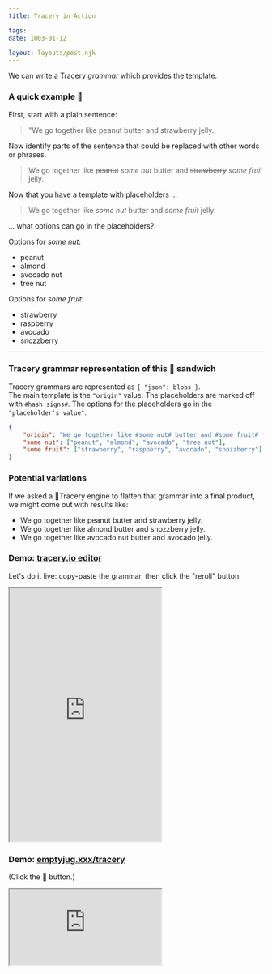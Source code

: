 ```yaml
---
title: Tracery in Action

tags:
date: 1003-01-12

layout: layouts/post.njk
---
```


We can write a Tracery _grammar_ which provides the template.

### A quick example 🥪

First, start with a plain sentence:

> "We go together like peanut butter and strawberry jelly.

Now identify parts of the sentence that could be replaced with other words or phrases.

> We go together like ~~peanut~~ _some nut_ butter and ~~strawberry~~ _some fruit_ jelly.

Now that you have a template with placeholders ... 
> We go together like _some nut_ butter and  _some fruit_ jelly.

... what options can go in the placeholders?

Options for _some nut_:

- peanut
- almond
- avocado nut
- tree nut

Options for _some fruit_:

- strawberry
- raspberry
- avocado
- snozzberry

---

### Tracery grammar representation of this 🥪 sandwich
Tracery grammars are represented as `{ "json": blobs }`.  
The main template is the `"origin"` value.
The placeholders are marked off with `#hash signs#`.
The options for the placeholders go in the `"placeholder's value"`.

```json
{
    "origin": "We go together like #some nut# butter and #some fruit# jelly.",
    "some nut": ["peanut", "almond", "avocado", "tree nut"],
    "some fruit": ["strawberry", "raspberry", "avocado", "snozzberry"]
}
```

### Potential variations

If we asked a 🤖Tracery engine to flatten that grammar into a final product, we might come out with results like:

- We go together like peanut butter and strawberry jelly.
- We go together like almond butter and snozzberry jelly.
- We go together like avocado nut butter and avocado jelly.

### Demo: [tracery.io editor](http://tracery.io/editor/)

Let's do it live: copy-paste the grammar, then click the "reroll" button.

<iframe src="http://tracery.io/editor/" height="500"></iframe>


### Demo: [emptyjug.xxx/tracery](http://emptyjug.xxx/tracery/we-go-together)

(Click the 🎲 button.)
<iframe src="http://emptyjug.xxx/tracery/we-go-together"></iframe>
